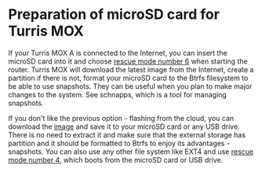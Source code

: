 # Preparation of microSD card for Turris MOX

If your Turris MOX A is connected to the Internet, you can insert the microSD
card into it and choose [rescue mode number 6](/hw-spec/mox/mox_rescue_modes/)
when starting the router. Turris MOX will download the latest image from the
Internet, create a partition if there is not, format your microSD card to the
Btrfs filesystem to be able to use snapshots. They can be useful when you plan
to make major changes to the system. See schnapps, which is a tool for managing
snapshots.

If you don't like the previous option - flashing from the cloud, you can
download the [image](https://repo.turris.cz/hbs/medkit/) and save it to your
microSD card or any USB drive. There is no need to extract it and make sure
that the external storage has partition and it should be formatted to Btrfs to
enjoy its advantages - snapshots. You can also use any other file system like
EXT4 and use [rescue mode number 4](/hw-spec/mox/mox_rescue_modes/), which
boots from the microSD card or USB drive.
